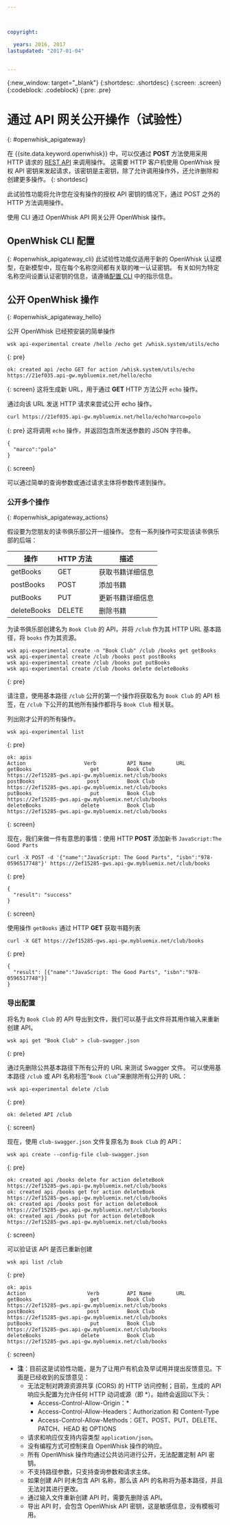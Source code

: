 ```yaml
---

 

copyright:

  years: 2016, 2017
lastupdated: "2017-01-04"
 

---
```


{:new_window: target="_blank"}
{:shortdesc: .shortdesc}
{:screen: .screen}
{:codeblock: .codeblock}
{:pre: .pre}

# 通过 API 网关公开操作（试验性）
{: #openwhisk_apigateway}

在 {{site.data.keyword.openwhisk}} 中，可以仅通过 **POST** 方法使用采用 HTTP 请求的 [REST API](./openwhisk_reference.html#openwhisk_ref_restapi) 来调用操作。
这需要 HTTP 客户机使用 OpenWhisk 授权 API 密钥来发起请求，该密钥是主密钥，除了允许调用操作外，还允许删除和创建更多操作。
{: shortdesc}

此试验性功能将允许您在没有操作的授权 API 密钥的情况下，通过 POST 之外的 HTTP 方法调用操作。

使用 CLI 通过 OpenWhisk API 网关公开 OpenWhisk 操作。 

## OpenWhisk CLI 配置
{: #openwhisk_apigateway_cli}
此试验性功能仅适用于新的 OpenWhisk 认证模型，在新模型中，现在每个名称空间都有关联的唯一认证密钥。
有关如何为特定名称空间设置认证密钥的信息，请遵循[配置 CLI](https://console.ng.bluemix.net/openwhisk/cli) 中的指示信息。

## 公开 OpenWhisk 操作
{: #openwhisk_apigateway_hello}

公开 OpenWhisk 已经预安装的简单操作

```
wsk api-experimental create /hello /echo get /whisk.system/utils/echo
```
{: pre}
```
ok: created api /echo GET for action /whisk.system/utils/echo
https://21ef035.api-gw.mybluemix.net/hello/echo
```
{: screen}
这将生成新 URL，用于通过 **GET** HTTP 方法公开 `echo` 操作。

通过向该 URL 发送 HTTP 请求来尝试公开 echo 操作。
```
curl https://21ef035.api-gw.mybluemix.net/hello/echo?marco=polo
```
{: pre}
这将调用 `echo` 操作，并返回包含所发送参数的 JSON 字符串。
```
{
  "marco":"polo"
}
```
{: screen}

可以通过简单的查询参数或通过请求主体将参数传递到操作。

### 公开多个操作
{: #openwhisk_apigateway_actions}

假设要为您朋友的读书俱乐部公开一组操作。
您有一系列操作可实现该读书俱乐部的后端：

| 操作 | HTTP 方法 | 描述 |
| ----------- | ----------- | ------------ |
| getBooks    | GET | 获取书籍详细信息  |
| postBooks   | POST | 添加书籍 |
| putBooks    | PUT | 更新书籍详细信息 |
| deleteBooks | DELETE | 删除书籍 |

为读书俱乐部创建名为 `Book Club` 的 API，并将 `/club` 作为其 HTTP URL 基本路径，将 `books` 作为其资源。
```
wsk api-experimental create -n "Book Club" /club /books get getBooks
wsk api-experimental create /club /books post postBooks
wsk api-experimental create /club /books put putBooks
wsk api-experimental create /club /books delete deleteBooks
```
{: pre}

请注意，使用基本路径 `/club` 公开的第一个操作将获取名为 `Book Club` 的 API 标签，在 `/club` 下公开的其他所有操作都将与 `Book Club` 相关联。

列出刚才公开的所有操作。

```
wsk api-experimental list
```
{: pre}
```
ok: apis
Action                   Verb          API Name        URL
getBooks                   get         Book Club       https://2ef15285-gws.api-gw.mybluemix.net/club/books
postBooks                 post         Book Club       https://2ef15285-gws.api-gw.mybluemix.net/club/books
putBooks                   put         Book Club       https://2ef15285-gws.api-gw.mybluemix.net/club/books
deleteBooks             delete         Book Club       https://2ef15285-gws.api-gw.mybluemix.net/club/books
```
{: screen}

现在，我们来做一件有意思的事情：使用 HTTP **POST** 添加新书 `JavaScript:The Good Parts`
```
curl -X POST -d '{"name":"JavaScript: The Good Parts", "isbn":"978-0596517748"}' https://2ef15285-gws.api-gw.mybluemix.net/club/books
```
{: pre}
```
{
  "result": "success"
}
```
{: screen}

使用操作 `getBooks` 通过 HTTP **GET** 获取书籍列表
```
curl -X GET https://2ef15285-gws.api-gw.mybluemix.net/club/books
```
{: pre}
```
{
  "result": [{"name":"JavaScript: The Good Parts", "isbn":"978-0596517748"}]
}
```

### 导出配置
将名为 `Book Club` 的 API 导出到文件，我们可以基于此文件将其用作输入来重新创建 API。 
```
wsk api get "Book Club" > club-swagger.json
```
{: pre}

通过先删除公共基本路径下所有公开的 URL 来测试 Swagger 文件。
可以使用基本路径 `/club` 或 API 名称标签“`Book Club`”来删除所有公开的 URL：
```
wsk api-experimental delete /club
```
{: pre}
```
ok: deleted API /club
```
{: screen}

现在，使用 `club-swagger.json` 文件复原名为 `Book Club` 的 API：
```
wsk api create --config-file club-swagger.json
```
{: pre}
```
ok: created api /books delete for action deleteBook
https://2ef15285-gws.api-gw.mybluemix.net/club/books
ok: created api /books get for action deleteBook
https://2ef15285-gws.api-gw.mybluemix.net/club/books
ok: created api /books post for action deleteBook
https://2ef15285-gws.api-gw.mybluemix.net/club/books
ok: created api /books put for action deleteBook
https://2ef15285-gws.api-gw.mybluemix.net/club/books
```
{: screen}

可以验证该 API 是否已重新创建
```
wsk api list /club
```
{: pre}
```
ok: apis
Action                    Verb         API Name        URL
getBooks                   get         Book Club       https://2ef15285-gws.api-gw.mybluemix.net/club/books
postBooks                 post         Book Club       https://2ef15285-gws.api-gw.mybluemix.net/club/books
putBooks                   put         Book Club       https://2ef15285-gws.api-gw.mybluemix.net/club/books
deleteBooks             delete         Book Club       https://2ef15285-gws.api-gw.mybluemix.net/club/books
```
{: screen}

- **注**：目前这是试验性功能，是为了让用户有机会及早试用并提出反馈意见。下面是已经收到的反馈意见：
  - 无法定制对跨源资源共享 (CORS) 的 HTTP 访问控制；目前，生成的 API 响应头配置为允许任何 HTTP 动词或源（即 *）。始终会返回以下头：
    - Access-Control-Allow-Origin：*
    - Access-Control-Allow-Headers：Authorization 和 Content-Type
    - Access-Control-Allow-Methods：GET、POST、PUT、DELETE、PATCH、HEAD 和 OPTIONS
  - 请求和响应仅支持内容类型 `application/json`。
  - 没有编程方式可控制来自 OpenWhisk 操作的响应。
  - 所有 OpenWhisk 操作均通过公共访问进行公开，无法配置定制 API 密钥。
  - 不支持路径参数，只支持查询参数和请求主体。
  - 如果创建 API 时未包含 API 名称，那么该 API 的名称将为基本路径，并且无法对其进行更改。
  - 通过输入文件重新创建 API 时，需要先删除该 API。
  - 导出 API 时，会包含 OpenWhisk API 密钥，这是敏感信息，没有模板可用。
